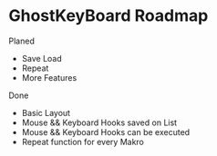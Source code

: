 # GhostKeyBoard Roadmap
Planed
- Save Load
- Repeat
- More Features

Done
- Basic Layout
- Mouse && Keyboard Hooks saved on List
- Mouse && Keyboard Hooks can be executed
- Repeat function for every Makro
